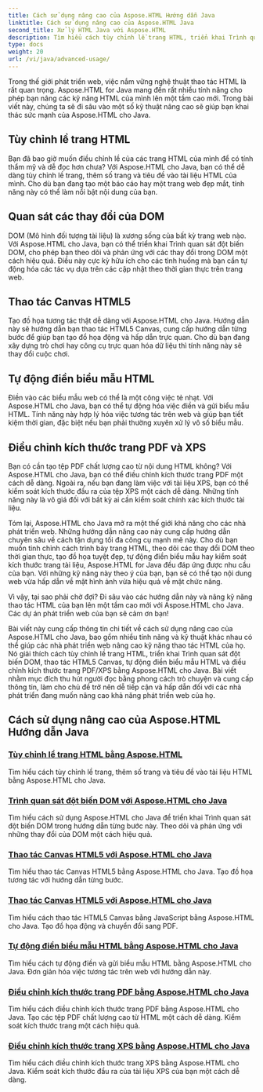 ```yaml
---
title: Cách sử dụng nâng cao của Aspose.HTML Hướng dẫn Java
linktitle: Cách sử dụng nâng cao của Aspose.HTML Java
second_title: Xử lý HTML Java với Aspose.HTML
description: Tìm hiểu cách tùy chỉnh lề trang HTML, triển khai Trình quan sát đột biến DOM, thao tác HTML5 Canvas, tự động điền biểu mẫu HTML và hơn thế nữa bằng cách sử dụng Aspose.HTML Java.
type: docs
weight: 20
url: /vi/java/advanced-usage/
---
```


Trong thế giới phát triển web, việc nắm vững nghệ thuật thao tác HTML là rất quan trọng. Aspose.HTML for Java mang đến rất nhiều tính năng cho phép bạn nâng các kỹ năng HTML của mình lên một tầm cao mới. Trong bài viết này, chúng ta sẽ đi sâu vào một số kỹ thuật nâng cao sẽ giúp bạn khai thác sức mạnh của Aspose.HTML cho Java.

## Tùy chỉnh lề trang HTML

Bạn đã bao giờ muốn điều chỉnh lề của các trang HTML của mình để có tính thẩm mỹ và dễ đọc hơn chưa? Với Aspose.HTML cho Java, bạn có thể dễ dàng tùy chỉnh lề trang, thêm số trang và tiêu đề vào tài liệu HTML của mình. Cho dù bạn đang tạo một báo cáo hay một trang web đẹp mắt, tính năng này có thể làm nổi bật nội dung của bạn.

## Quan sát các thay đổi của DOM

DOM (Mô hình đối tượng tài liệu) là xương sống của bất kỳ trang web nào. Với Aspose.HTML cho Java, bạn có thể triển khai Trình quan sát đột biến DOM, cho phép bạn theo dõi và phản ứng với các thay đổi trong DOM một cách hiệu quả. Điều này cực kỳ hữu ích cho các tình huống mà bạn cần tự động hóa các tác vụ dựa trên các cập nhật theo thời gian thực trên trang web.

## Thao tác Canvas HTML5

Tạo đồ họa tương tác thật dễ dàng với Aspose.HTML cho Java. Hướng dẫn này sẽ hướng dẫn bạn thao tác HTML5 Canvas, cung cấp hướng dẫn từng bước để giúp bạn tạo đồ họa động và hấp dẫn trực quan. Cho dù bạn đang xây dựng trò chơi hay công cụ trực quan hóa dữ liệu thì tính năng này sẽ thay đổi cuộc chơi.

## Tự động điền biểu mẫu HTML

Điền vào các biểu mẫu web có thể là một công việc tẻ nhạt. Với Aspose.HTML cho Java, bạn có thể tự động hóa việc điền và gửi biểu mẫu HTML. Tính năng này hợp lý hóa việc tương tác trên web và giúp bạn tiết kiệm thời gian, đặc biệt nếu bạn phải thường xuyên xử lý vô số biểu mẫu.

## Điều chỉnh kích thước trang PDF và XPS

Bạn có cần tạo tệp PDF chất lượng cao từ nội dung HTML không? Với Aspose.HTML cho Java, bạn có thể điều chỉnh kích thước trang PDF một cách dễ dàng. Ngoài ra, nếu bạn đang làm việc với tài liệu XPS, bạn có thể kiểm soát kích thước đầu ra của tệp XPS một cách dễ dàng. Những tính năng này là vô giá đối với bất kỳ ai cần kiểm soát chính xác kích thước tài liệu.

Tóm lại, Aspose.HTML cho Java mở ra một thế giới khả năng cho các nhà phát triển web. Những hướng dẫn nâng cao này cung cấp hướng dẫn chuyên sâu về cách tận dụng tối đa công cụ mạnh mẽ này. Cho dù bạn muốn tinh chỉnh cách trình bày trang HTML, theo dõi các thay đổi DOM theo thời gian thực, tạo đồ họa tuyệt đẹp, tự động điền biểu mẫu hay kiểm soát kích thước trang tài liệu, Aspose.HTML for Java đều đáp ứng được nhu cầu của bạn. Với những kỹ năng này theo ý của bạn, bạn sẽ có thể tạo nội dung web vừa hấp dẫn về mặt hình ảnh vừa hiệu quả về mặt chức năng.

Vì vậy, tại sao phải chờ đợi? Đi sâu vào các hướng dẫn này và nâng kỹ năng thao tác HTML của bạn lên một tầm cao mới với Aspose.HTML cho Java. Các dự án phát triển web của bạn sẽ cảm ơn bạn!

Bài viết này cung cấp thông tin chi tiết về cách sử dụng nâng cao của Aspose.HTML cho Java, bao gồm nhiều tính năng và kỹ thuật khác nhau có thể giúp các nhà phát triển web nâng cao kỹ năng thao tác HTML của họ. Nó giải thích cách tùy chỉnh lề trang HTML, triển khai Trình quan sát đột biến DOM, thao tác HTML5 Canvas, tự động điền biểu mẫu HTML và điều chỉnh kích thước trang PDF/XPS bằng Aspose.HTML cho Java. Bài viết nhằm mục đích thu hút người đọc bằng phong cách trò chuyện và cung cấp thông tin, làm cho chủ đề trở nên dễ tiếp cận và hấp dẫn đối với các nhà phát triển đang muốn nâng cao khả năng phát triển web của họ.

## Cách sử dụng nâng cao của Aspose.HTML Hướng dẫn Java
### [Tùy chỉnh lề trang HTML bằng Aspose.HTML](./css-extensions-adding-title-page-number/)
Tìm hiểu cách tùy chỉnh lề trang, thêm số trang và tiêu đề vào tài liệu HTML bằng Aspose.HTML cho Java.
### [Trình quan sát đột biến DOM với Aspose.HTML cho Java](./dom-mutation-observer-observing-node-additions/)
Tìm hiểu cách sử dụng Aspose.HTML cho Java để triển khai Trình quan sát đột biến DOM trong hướng dẫn từng bước này. Theo dõi và phản ứng với những thay đổi của DOM một cách hiệu quả.
### [Thao tác Canvas HTML5 với Aspose.HTML cho Java](./html5-canvas-manipulation-using-code/)
Tìm hiểu thao tác Canvas HTML5 bằng Aspose.HTML cho Java. Tạo đồ họa tương tác với hướng dẫn từng bước.
### [Thao tác Canvas HTML5 với Aspose.HTML cho Java](./html5-canvas-manipulation-using-javascript/)
Tìm hiểu cách thao tác HTML5 Canvas bằng JavaScript bằng Aspose.HTML cho Java. Tạo đồ họa động và chuyển đổi sang PDF.
### [Tự động điền biểu mẫu HTML bằng Aspose.HTML cho Java](./html-form-editor-filling-submitting-forms/)
Tìm hiểu cách tự động điền và gửi biểu mẫu HTML bằng Aspose.HTML cho Java. Đơn giản hóa việc tương tác trên web với hướng dẫn này.
### [Điều chỉnh kích thước trang PDF bằng Aspose.HTML cho Java](./adjust-pdf-page-size/)
Tìm hiểu cách điều chỉnh kích thước trang PDF bằng Aspose.HTML cho Java. Tạo các tệp PDF chất lượng cao từ HTML một cách dễ dàng. Kiểm soát kích thước trang một cách hiệu quả.
### [Điều chỉnh kích thước trang XPS bằng Aspose.HTML cho Java](./adjust-xps-page-size/)
Tìm hiểu cách điều chỉnh kích thước trang XPS bằng Aspose.HTML cho Java. Kiểm soát kích thước đầu ra của tài liệu XPS của bạn một cách dễ dàng.